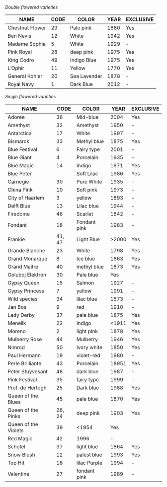 
*Double flowered varieties*

| NAME                   | CODE       | COLOR            | YEAR      | EXCLUSIVE   |
| ---------------------- | ---------- | ---------------- | --------- | ----------- |
| Chestnut Flower        |       29   |   Pale pink      |   1880    |   Yes       |
| Ben Nevis              |       12   |   White          |   1942    |   Yes       |
| Madame Sophie          |        5   |   White          |   1929    |     -       |
| Pink Royal             |       28   |   deep pink      |   1975    |   Yes       |
| King Codro             |       49   |   Indigo Blue    |   1975    |   Yes       |
| L’Ophir                |       11   |   Yellow         |   1770    |   Yes       |
| General Kohler         |       20   |   Sea Lavender   |   1878    |     -       |
| Royal Navy             |        1   |   Dark Blue      |   2012    |     -       |



*Single flowered varieties*

| NAME                   | CODE       | COLOR            | YEAR      | EXCLUSIVE   |
| ---------------------- | ---------- | ---------------- | --------- | ----------- |
| Adoree                 |       36   |   Mid-blue       |    2004   |   Yes       |
| Amethyst               |       32   |   Amethyst       |    1950   |     -       |
| Antarctica             |       17   |   White          |    1997   |     -       |
| Bismarck               |       33   |   Methyl blue    |    1875   |   Yes       |
| Blue Festival          |        6   |   Fairy type     |    2001   |     -       |
| Blue Giant             |        4   |   Porcelain      |    1935   |     -       |
| Blue Magic             |       14   |   Indigo         |    1971   |   Yes       |
| Blue Peter             |            |   Soft Lilac     |    1986   |   Yes       |
| Carnegie               |       30   |   Pure White     |    1935   |     -       |
| China Pink             |       10   |   Soft pink      |    1973   |     -       |
| City of Haarlem        |        3   |   yellow         |    1893   |     -       |
| Delft Blue             |       13   |   Lilac blue     |    1944   |     -       |
| Firedome               |       46   |   Scarlet        |    1842   |     -       |
| Fondant                |       16   |   Fondant pink   |    1983   |     -       |
| Frankie                |   41, 47   |   Light Blue     |   >2000   |   Yes       |
| Grande Blanche         |       23   |   White          |    1798   |   Yes       |
| Grand Monarque         |        8   |   Ice blue       |    1863   |   Yes       |
| Grand Maitre           |       40   |   methyl blue    |    1873   |   Yes       |
| Goluboj Elektron       |       30   |   Pale blue                  |   Yes       |
| Gypsy Queen            |       15   |   Salmon         |    1927   |     -       |
| Gypsy Princess         |        7   |   yellow         |    1991   |     -       |
| Wild species           |       34   |   lilac blue     |    1573   |     -       |
| Jan Bos                |        9   |   red            |    1910   |     -       |
| Lady Derby             |       37   |   pale blue      |    1875   |   Yes       |
| Menelik                |       22   |   Indigo         |   <1911   |   Yes       |
| Moreno                 |        2   |   light pink     |    1878   |   Yes       |
| Mulberry Rose          |       44   |   Mulberry       |    1946   |   Yes       |
| Nimrod                 |       50   |   Ivory white    |    1850   |   Yes       |
| Paul Hermann           |       19   |   violet-red     |    1980   |     -       |
| Perle Brilliante       |       43   |   Porcelain      |    18951  |   Yes       |
| Peter Stuyvesant       |       48   |   dark blue      |    1987   |     -       |
| Pink Festival          |       35   |   fairy type     |    1999   |     -       |
| Prof. de Hertogh       |       25   |   Dark blue      |    1988   |   Yes       |
| Queen of the Blues     |       45   |   pale blue      |    1870   |   Yes       |
| Queen of the Pinks     |   26, 24   |   deep pink      |    1903   |   Yes       |
| Queen of the Violets   |       39   |                      <1954   |   Yes       |
| Red Magic              |       42   |                       1996   |     -       |
| Schotel                |       37   |   light blue     |    1864   |   Yes       |
| Snow Blush             |       12   |   palest blue    |    1993   |   Yes       |
| Top Hit                |       18   |   lilac Purple   |    1994   |     -       |
| Valentine              |       27   |   fondant pink   |    1989   |     -       |
